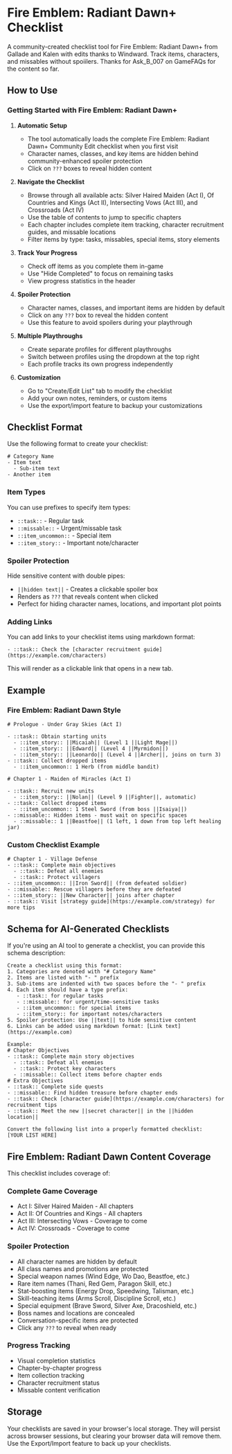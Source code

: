 # Fire Emblem: Radiant Dawn+ Checklist

A community-created checklist tool for Fire Emblem: Radiant Dawn+ from Gallade and Kalen with edits thanks to Windward. Track items, characters, and missables without spoiilers. Thanks for Ask_B_007 on GameFAQs for the content so far. 

## How to Use

### Getting Started with Fire Emblem: Radiant Dawn+

1. **Automatic Setup**

   - The tool automatically loads the complete Fire Emblem: Radiant Dawn+ Community Edit checklist when you first visit
   - Character names, classes, and key items are hidden behind community-enhanced spoiler protection
   - Click on `???` boxes to reveal hidden content

2. **Navigate the Checklist**

   - Browse through all available acts: Silver Haired Maiden (Act I), Of Countries and Kings (Act II), Intersecting Vows (Act III), and Crossroads (Act IV)
   - Use the table of contents to jump to specific chapters
   - Each chapter includes complete item tracking, character recruitment guides, and missable locations
   - Filter items by type: tasks, missables, special items, story elements

3. **Track Your Progress**

   - Check off items as you complete them in-game
   - Use "Hide Completed" to focus on remaining tasks
   - View progress statistics in the header

4. **Spoiler Protection**

   - Character names, classes, and important items are hidden by default
   - Click on any `???` box to reveal the hidden content
   - Use this feature to avoid spoilers during your playthrough

5. **Multiple Playthroughs**

   - Create separate profiles for different playthroughs
   - Switch between profiles using the dropdown at the top right
   - Each profile tracks its own progress independently

6. **Customization**
   - Go to "Create/Edit List" tab to modify the checklist
   - Add your own notes, reminders, or custom items
   - Use the export/import feature to backup your customizations

## Checklist Format

Use the following format to create your checklist:

```
# Category Name
- Item text
  - Sub-item text
- Another item
```

### Item Types

You can use prefixes to specify item types:

- `::task::` - Regular task
- `::missable::` - Urgent/missable task
- `::item_uncommon::` - Special item
- `::item_story::` - Important note/character

### Spoiler Protection

Hide sensitive content with double pipes:

- `||hidden text||` - Creates a clickable spoiler box
- Renders as `???` that reveals content when clicked
- Perfect for hiding character names, locations, and important plot points

### Adding Links

You can add links to your checklist items using markdown format:

```
- ::task:: Check the [character recruitment guide](https://example.com/characters)
```

This will render as a clickable link that opens in a new tab.

## Example

### Fire Emblem: Radiant Dawn Style

```
# Prologue - Under Gray Skies (Act I)

- ::task:: Obtain starting units
  - ::item_story:: ||Micaiah|| (Level 1 ||Light Mage||)
  - ::item_story:: ||Edward|| (Level 4 ||Myrmidon||)
  - ::item_story:: ||Leonardo|| (Level 4 ||Archer||, joins on turn 3)
- ::task:: Collect dropped items
  - ::item_uncommon:: 1 Herb (from middle bandit)

# Chapter 1 - Maiden of Miracles (Act I)

- ::task:: Recruit new units
  - ::item_story:: ||Nolan|| (Level 9 ||Fighter||, automatic)
- ::task:: Collect dropped items
  - ::item_uncommon:: 1 Steel Sword (from boss ||Isaiya||)
- ::missable:: Hidden items - must wait on specific spaces
  - ::missable:: 1 ||Beastfoe|| (1 left, 1 down from top left healing jar)
```

### Custom Checklist Example

```
# Chapter 1 - Village Defense
- ::task:: Complete main objectives
  - ::task:: Defeat all enemies
  - ::task:: Protect villagers
- ::item_uncommon:: ||Iron Sword|| (from defeated soldier)
- ::missable:: Rescue villagers before they are defeated
- ::item_story:: ||New Character|| joins after chapter
- ::task:: Visit [strategy guide](https://example.com/strategy) for more tips
```

## Schema for AI-Generated Checklists

If you're using an AI tool to generate a checklist, you can provide this schema description:

```
Create a checklist using this format:
1. Categories are denoted with "# Category Name"
2. Items are listed with "- " prefix
3. Sub-items are indented with two spaces before the "- " prefix
4. Each item should have a type prefix:
   - ::task:: for regular tasks
   - ::missable:: for urgent/time-sensitive tasks
   - ::item_uncommon:: for special items
   - ::item_story:: for important notes/characters
5. Spoiler protection: Use ||text|| to hide sensitive content
6. Links can be added using markdown format: [Link text](https://example.com)

Example:
# Chapter Objectives
- ::task:: Complete main story objectives
  - ::task:: Defeat all enemies
  - ::task:: Protect key characters
  - ::missable:: Collect items before chapter ends
# Extra Objectives
- ::task:: Complete side quests
- ::missable:: Find hidden treasure before chapter ends
- ::task:: Check [character guide](https://example.com/characters) for recruitment tips
- ::task:: Meet the new ||secret character|| in the ||hidden location||

Convert the following list into a properly formatted checklist:
[YOUR LIST HERE]
```

## Fire Emblem: Radiant Dawn Content Coverage

This checklist includes coverage of:

### Complete Game Coverage

- Act I: Silver Haired Maiden - All chapters
- Act II: Of Countries and Kings - All chapters
- Act III: Intersecting Vows - Coverage to come
- Act IV: Crossroads - Coverage to come

### Spoiler Protection

- All character names are hidden by default
- All class names and promotions are protected
- Special weapon names (Wind Edge, Wo Dao, Beastfoe, etc.)
- Rare item names (Thani, Red Gem, Paragon Skill, etc.)
- Stat-boosting items (Energy Drop, Speedwing, Talisman, etc.)
- Skill-teaching items (Arms Scroll, Discipline Scroll, etc.)
- Special equipment (Brave Sword, Silver Axe, Dracoshield, etc.)
- Boss names and locations are concealed
- Conversation-specific items are protected
- Click any `???` to reveal when ready

### Progress Tracking

- Visual completion statistics
- Chapter-by-chapter progress
- Item collection tracking
- Character recruitment status
- Missable content verification

## Storage

Your checklists are saved in your browser's local storage. They will persist across browser sessions, but clearing your browser data will remove them. Use the Export/Import feature to back up your checklists.

